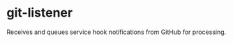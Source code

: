 git-listener
============

Receives and queues service hook notifications from GitHub for processing.

